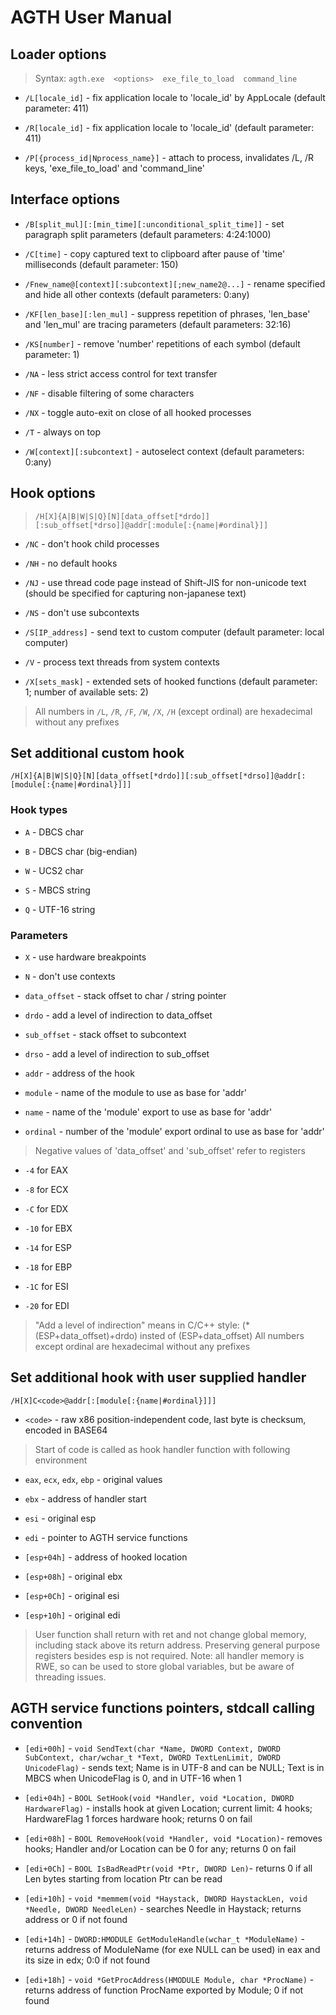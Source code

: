 # AGTH User Manual

## Loader options

> Syntax:  `agth.exe  <options>  exe_file_to_load  command_line`

- `/L[locale_id]` - fix application locale to 'locale_id' by AppLocale (default parameter: 411)

- `/R[locale_id]` - fix application locale to 'locale_id' (default parameter: 411)

- `/P[{process_id|Nprocess_name}]` - attach to process, invalidates /L, /R keys, 'exe_file_to_load' and 'command_line'

## Interface options

- `/B[split_mul][:[min_time][:unconditional_split_time]]` - set paragraph split parameters (default parameters: 4:24:1000)

- `/C[time]` - copy captured text to clipboard after pause of 'time' milliseconds (default parameter: 150)

- `/Fnew_name@[context][:subcontext][;new_name2@...]` - rename specified and hide all other contexts (default parameters: 0:any)

- `/KF[len_base][:len_mul]` - suppress repetition of phrases, 'len_base' and 'len_mul' are tracing parameters (default parameters: 32:16)

- `/KS[number]` - remove 'number' repetitions of each symbol (default parameter: 1)

- `/NA` - less strict access control for text transfer

- `/NF` - disable filtering of some characters

- `/NX` - toggle auto-exit on close of all hooked processes

- `/T` - always on top

- `/W[context][:subcontext]` - autoselect context (default parameters: 0:any)

## Hook options

> `/H[X]{A|B|W|S|Q}[N][data_offset[*drdo]][:sub_offset[*drso]]@addr[:module[:{name|#ordinal}]]`

- `/NC` - don't hook child processes

- `/NH` - no default hooks

- `/NJ` - use thread code page instead of Shift-JIS for non-unicode text (should be specified for capturing non-japanese text)

- `/NS` - don't use subcontexts

- `/S[IP_address]` - send text to custom computer (default parameter: local computer)

- `/V` - process text threads from system contexts

- `/X[sets_mask]` - extended sets of hooked functions (default parameter: 1; number of available sets: 2)

> All numbers in `/L`, `/R`, `/F`, `/W`, `/X`, `/H` (except ordinal) are hexadecimal without any prefixes

## Set additional custom hook

`/H[X]{A|B|W|S|Q}[N][data_offset[*drdo]][:sub_offset[*drso]]@addr[:[module[:{name|#ordinal}]]]`

### Hook types

- `A` - DBCS char

- `B` - DBCS char (big-endian)

- `W` - UCS2 char

- `S` - MBCS string

- `Q` - UTF-16 string

### Parameters

- `X` - use hardware breakpoints

- `N` - don't use contexts

- `data_offset` - stack offset to char / string pointer

- `drdo` - add a level of indirection to data_offset

- `sub_offset` - stack offset to subcontext

- `drso` - add a level of indirection to sub_offset

- `addr` - address of the hook

- `module` - name of the module to use as base for 'addr'

- `name` - name of the 'module' export to use as base for 'addr'

- `ordinal` - number of the 'module' export ordinal to use as base for 'addr'

> Negative values of 'data_offset' and 'sub_offset' refer to registers

- `-4` for EAX

- `-8` for ECX

- `-C` for EDX

- `-10` for EBX

- `-14` for ESP

- `-18` for EBP

- `-1C` for ESI

- `-20` for EDI

> "Add a level of indirection" means in C/C++ style: (*(ESP+data_offset)+drdo) insted of (ESP+data_offset)
> All numbers except ordinal are hexadecimal without any prefixes

## Set additional hook with user supplied handler

`/H[X]C<code>@addr[:[module[:{name|#ordinal}]]]`

- `<code>` - raw x86 position-independent code, last byte is checksum, encoded in BASE64

> Start of code is called as hook handler function with following environment

- `eax`, `ecx`, `edx`, `ebp` - original values

- `ebx` - address of handler start

- `esi` - original esp

- `edi` - pointer to AGTH service functions

- `[esp+04h]` - address of hooked location

- `[esp+08h]` - original ebx

- `[esp+0Ch]` - original esi

- `[esp+10h]` - original edi

> User function shall return with ret and not change global memory, including stack above its return address.
> Preserving general purpose registers besides esp is not required.
> Note: all handler memory is RWE, so can be used to store global variables, but be aware of threading issues.

## AGTH service functions pointers, stdcall calling convention

- `[edi+00h]` - `void SendText(char *Name, DWORD Context, DWORD SubContext, char/wchar_t *Text, DWORD TextLenLimit, DWORD UnicodeFlag)` - sends text; Name is in UTF-8 and can be NULL; Text is in MBCS when UnicodeFlag is 0, and in UTF-16 when 1

- `[edi+04h]` - `BOOL SetHook(void *Handler, void *Location, DWORD HardwareFlag)` - installs hook at given Location; current limit: 4 hooks; HardwareFlag 1 forces hardware hook; returns 0 on fail

- `[edi+08h]` - `BOOL RemoveHook(void *Handler, void *Location)`- removes hooks; Handler and/or Location can be 0 for any; returns 0 on fail

- `[edi+0Ch]` - `BOOL IsBadReadPtr(void *Ptr, DWORD Len)`- returns 0 if all Len bytes starting from location Ptr can be read

- `[edi+10h]` - `void *memmem(void *Haystack, DWORD HaystackLen, void *Needle, DWORD NeedleLen)` - searches Needle in Haystack; returns address or 0 if not found

- `[edi+14h]` - `DWORD:HMODULE GetModuleHandle(wchar_t *ModuleName)` - returns address of ModuleName (for exe NULL can be used) in eax and its size in edx; 0:0 if not found

- `[edi+18h]` - `void *GetProcAddress(HMODULE Module, char *ProcName)` - returns address of function ProcName exported by Module; 0 if not found
